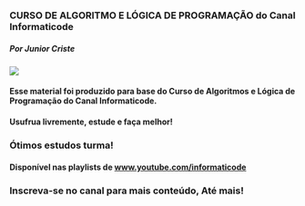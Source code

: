 ### CURSO DE ALGORITMO E LÓGICA DE PROGRAMAÇÃO do Canal Informaticode
##### _Por Junior Criste_

<img src="https://1.bp.blogspot.com/-XGduzSwcG_4/XsRuIbITSdI/AAAAAAAAG8k/JMz6SYVIVkQX7rb55kCGLiiZGG3C_tR0gCLcBGAsYHQ/s640/Curso_de_Algoritmos.png">

#### Esse material foi produzido para base do Curso de Algoritmos e Lógica de Programação do Canal Informaticode.
#### Usufrua livremente, estude e faça melhor! 
### Ótimos estudos turma!

#### Disponível nas playlists de www.youtube.com/informaticode
### Inscreva-se no canal para mais conteúdo, Até mais!

